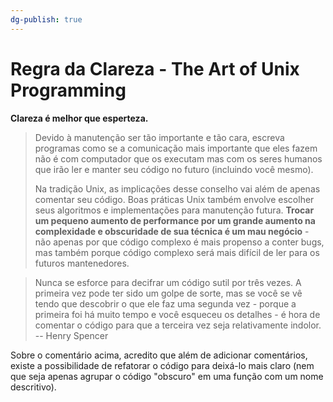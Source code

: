 ```yaml
---
dg-publish: true
---
```

# Regra da Clareza - The Art of Unix Programming

**Clareza é melhor que esperteza.**

> Devido à manutenção ser tão importante e tão cara, escreva programas como se a comunicação mais importante que eles fazem não é com computador que os executam mas com os seres humanos que irão ler e manter seu código no futuro (incluindo você mesmo).
> 
> Na tradição Unix, as implicações desse conselho vai além de apenas comentar seu código. Boas práticas Unix também envolve escolher seus algoritmos e implementações para manutenção futura. **Trocar um pequeno aumento de performance por um grande aumento na complexidade e obscuridade de sua técnica é um mau negócio** - não apenas por que código complexo é mais propenso a conter bugs, mas também porque código complexo será mais difícil de ler para os futuros mantenedores.

> Nunca se esforce para decifrar um código sutil por três vezes. A primeira vez pode ter sido um golpe de sorte, mas se você se vê tendo que descobrir o que ele faz uma segunda vez - porque a primeira foi há muito tempo e você esqueceu os detalhes - é hora de comentar o código para que a terceira vez seja relativamente indolor.
> -- Henry Spencer

Sobre o comentário acima, acredito que além de adicionar comentários, existe a possibilidade de refatorar o código para deixá-lo mais claro (nem que seja apenas agrupar o código "obscuro" em uma função com um nome descritivo).
